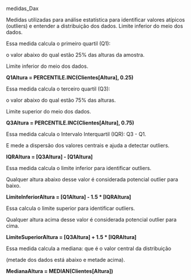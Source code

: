 medidas\_Dax



Medidas utilizadas para análise estatística para identificar valores atípicos (outliers) e entender a distribuição dos dados. Limite inferior do meio dos dados.



Essa medida calcula o primeiro quartil (Q1): 

o valor abaixo do qual estão 25% das alturas da amostra.

Limite inferior do meio dos dados.



**Q1Altura = PERCENTILE.INC(Clientes\[Altura], 0.25)**



Essa medida calcula o terceiro quartil (Q3): 

o valor abaixo do qual estão 75% das alturas.

Limite superior do meio dos dados.



**Q3Altura = PERCENTILE.INC(Clientes\[Altura], 0.75)**



Essa medida calcula o Intervalo Interquartil (IQR): Q3 - Q1.

E mede a dispersão dos valores centrais e ajuda a detectar outliers.



**IQRAltura = \[Q3Altura] - \[Q1Altura]**



Essa medida calcula o limite inferior para identificar outliers.

Qualquer altura abaixo desse valor é considerada potencial outlier para baixo.



**LimiteInferiorAltura = \[Q1Altura] - 1.5 \* \[IQRAltura]**



Essa calcula o limite superior para identificar outliers.

Qualquer altura acima desse valor é considerada potencial outlier para cima.



**LimiteSuperiorAltura = \[Q3Altura] + 1.5 \* \[IQRAltura]**



Essa medida calcula a mediana: que é o valor central da distribuição 

(metade dos dados está abaixo e metade acima).



**MedianaAltura = MEDIAN(Clientes\[Altura])**





